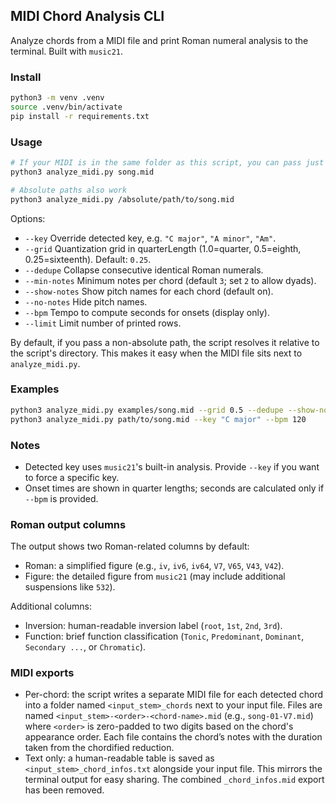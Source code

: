## MIDI Chord Analysis CLI

Analyze chords from a MIDI file and print Roman numeral analysis to the terminal. Built with `music21`.

### Install

```bash
python3 -m venv .venv
source .venv/bin/activate
pip install -r requirements.txt
```

### Usage

```bash
# If your MIDI is in the same folder as this script, you can pass just the filename
python3 analyze_midi.py song.mid

# Absolute paths also work
python3 analyze_midi.py /absolute/path/to/song.mid
```

Options:

- `--key` Override detected key, e.g. `"C major"`, `"A minor"`, `"Am"`.
- `--grid` Quantization grid in quarterLength (1.0=quarter, 0.5=eighth, 0.25=sixteenth). Default: `0.25`.
- `--dedupe` Collapse consecutive identical Roman numerals.
- `--min-notes` Minimum notes per chord (default `3`; set `2` to allow dyads).
- `--show-notes` Show pitch names for each chord (default on).
- `--no-notes` Hide pitch names.
- `--bpm` Tempo to compute seconds for onsets (display only).
- `--limit` Limit number of printed rows.

By default, if you pass a non-absolute path, the script resolves it relative to the script's directory. This makes it easy when the MIDI file sits next to `analyze_midi.py`.

### Examples

```bash
python3 analyze_midi.py examples/song.mid --grid 0.5 --dedupe --show-notes
python3 analyze_midi.py path/to/song.mid --key "C major" --bpm 120
```

### Notes

- Detected key uses `music21`'s built-in analysis. Provide `--key` if you want to force a specific key.
- Onset times are shown in quarter lengths; seconds are calculated only if `--bpm` is provided.

### Roman output columns

The output shows two Roman-related columns by default:

- Roman: a simplified figure (e.g., `iv`, `iv6`, `iv64`, `V7`, `V65`, `V43`, `V42`).
- Figure: the detailed figure from `music21` (may include additional suspensions like `532`).

Additional columns:

- Inversion: human-readable inversion label (`root`, `1st`, `2nd`, `3rd`).
- Function: brief function classification (`Tonic`, `Predominant`, `Dominant`, `Secondary ...`, or `Chromatic`).

### MIDI exports

- Per-chord: the script writes a separate MIDI file for each detected chord into a folder named `<input_stem>_chords` next to your input file. Files are named `<input_stem>-<order>-<chord-name>.mid` (e.g., `song-01-V7.mid`) where `<order>` is zero-padded to two digits based on the chord's appearance order. Each file contains the chord’s notes with the duration taken from the chordified reduction.
- Text only: a human-readable table is saved as `<input_stem>_chord_infos.txt` alongside your input file. This mirrors the terminal output for easy sharing. The combined `_chord_infos.mid` export has been removed.


